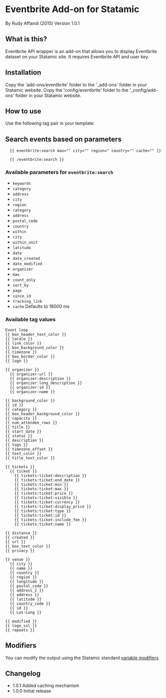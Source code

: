 # Eventbrite Add-on for Statamic
By Rudy Affandi (2015)
Version 1.0.1

## What is this?
Eventbrite API wrapper is an add-on that allows you to display Eventbrite dataset on your Statamic site. It requires Eventbrite API and user key.

## Installation
Copy the 'add-ons/eventbrite' folder to the '_add-ons' folder in your Statamic website.
Copy the 'config/eventbrite' folder to the '_config/add-ons' folder in your Statamic website.

## How to use
Use the following tag pair in your template:

## Search events based on parameters
```
  {{ eventbrite:search max="" city="" region=" country="" cache="" }}

  {{ /eventbrite:search }}
```
### Available parameters for `eventbrite:search`
- `keywords`
- `category`
- `address`
- `city`
- `region`
- `category`
- `address`
- `postal_code`
- `country`
- `within`
- `city`
- `within_unit`
- `latitude`
- `date`
- `date_created`
- `date_modified`
- `organizer`
- `max`
- `count_only`
- `sort_by`
- `page`
- `since_id`
- `tracking_link`
- `cache` Defaults to 18000 ms

### Available tag values
```
Event loop
{{ box_header_text_color }}
{{ locale }}
{{ link_color }}
{{ box_background_color }}
{{ timezone }}
{{ box_border_color }}
{{ logo }}

{{ organizer }}
  {{ organizer:url }}
  {{ organizer:description }}
  {{ organizer:long_description }}
  {{ organizer:id }}
  {{ organizer:name }}

{{ background_color }}
{{ id }}
{{ category }}
{{ box_header_background_color }}
{{ capacity }}
{{ num_attendee_rows }}
{{ title }}
{{ start_date }}
{{ status }}
{{ description }}
{{ tags }}
{{ timezone_offset }}
{{ text_color }}
{{ title_text_color }}

{{ tickets }}
  {{ ticket }}
    {{ tickets:ticket:description }}
    {{ tickets:ticket:end_date }}
    {{ tickets:ticket:min }}
    {{ tickets:ticket:max }}
    {{ tickets:ticket:price }}
    {{ tickets:ticket:visible }}
    {{ tickets:ticket:currency }}
    {{ tickets:ticket:display_price }}
    {{ tickets:ticket:type }}
    {{ tickets:ticket:id }}
    {{ tickets:ticket:include_fee }}
    {{ tickets:ticket:name }}

{{ distance }}
{{ created }}
{{ url }}
{{ box_text_color }}
{{ privacy }}

{{ venue }}
  {{ city }}
  {{ name }}
  {{ country }}
  {{ region }}
  {{ longitude }}
  {{ postal_code }}
  {{ address_2 }}
  {{ address }}
  {{ latitude }}
  {{ country_code }}
  {{ id }}
  {{ Lat-Long }}

{{ modified }}
{{ logo_ssl }}
{{ repeats }}
```

## Modifiers
You can modify the output using the Statamic standard [variable modifiers](http://statamic.com/learn/documentation/variable-modifiers).

## Changelog
* 1.0.1       Added caching mechanism
* 1.0.0       Initial release
 
